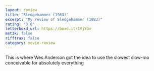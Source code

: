 ```yaml
---
layout: review
title: "Sledgehammer (1983)"
excerpt: "My review of Sledgehammer (1983)"
rating: "3.0"
letterboxd_url: https://boxd.it/1VjYGv
mst3k: false
rifftrax: false
category: movie-review
---
```


This is where Wes Anderson got the idea to use the slowest slow-mo conceivable for absolutely everything
